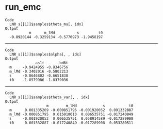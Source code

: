# run_emc

    Code
      LNR_s[[1]]$samples$theta_mu[, idx]
    Output
               m      m_lMd          s         t0 
      -0.8920144 -0.3259134 -0.5770973 -1.9458197 

---

    Code
      LNR_s[[1]]$samples$alpha[, , idx]
    Output
                  as1t       bd6t
      m     -0.9424955 -0.8346756
      m_lMd -0.3402016 -0.5802213
      s     -0.8646802 -0.6651838
      t0    -1.8579986 -1.8379036

---

    Code
      LNR_s[[1]]$samples$theta_var[, , idx]
    Output
                       m        m_lMd            s           t0
      m      0.001335269 -0.000851795 -0.001920052  0.001332887
      m_lMd -0.000851795  0.015010613  0.006535751 -0.017240849
      s     -0.001920052  0.006535751  0.058914589 -0.017289908
      t0     0.001332887 -0.017240849 -0.017289908  0.053280511

